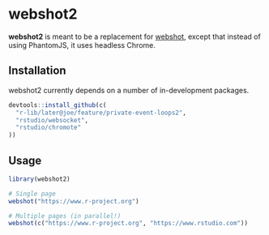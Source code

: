 webshot2
========

**webshot2** is meant to be a replacement for [webshot](https://wch.github.io/webshot/), except that instead of using PhantomJS, it uses headless Chrome.


## Installation

webshot2 currently depends on a number of in-development packages.

```R
devtools::install_github(c(
  "r-lib/later@joe/feature/private-event-loops2",
  "rstudio/websocket",
  "rstudio/chromote"
))
```


## Usage

```R
library(webshot2)

# Single page
webshot("https://www.r-project.org")

# Multiple pages (in parallel!)
webshot(c("https://www.r-project.org", "https://www.rstudio.com"))
```
